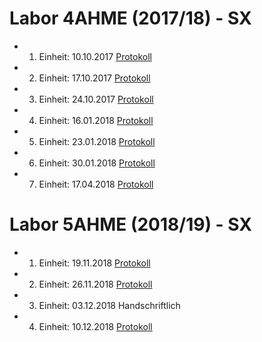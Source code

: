 # Labor 4AHME (2017/18) - SX

* 1. Einheit: 10.10.2017 [Protokoll](boejam13/README_10.10.2017.md)
* 2. Einheit: 17.10.2017 [Protokoll](boejam13/README_17.10.2017.md)
* 3. Einheit: 24.10.2017 [Protokoll](boejam13/README_24.10.2017.md)
* 4. Einheit: 16.01.2018 [Protokoll](https://github.com/HTLMechatronics/m14-la1-sx/blob/boejam13/boejam13/Einheit_16_01_2018.md)
* 5. Einheit: 23.01.2018 [Protokoll](boejam13/Einheit_23_01_2018.md)
* 6. Einheit: 30.01.2018 [Protokoll](boejam13/Einheit_30_01_2018.md)
* 7. Einheit: 17.04.2018 [Protokoll](boejam13/Einheit_17_04_2018.md)


# Labor 5AHME (2018/19) - SX

* 1. Einheit: 19.11.2018 [Protokoll](boejam13/protokoll_g1_boejam13_19-11-2018.md)
* 2. Einheit: 26.11.2018 [Protokoll](boejam13/protokoll_g1_boejam13_26-11-2018.md)
* 3. Einheit: 03.12.2018 Handschriftlich
* 4. Einheit: 10.12.2018 [Protokoll](boejam13/protokoll_g1_boejam13_10-12-2018.md)
